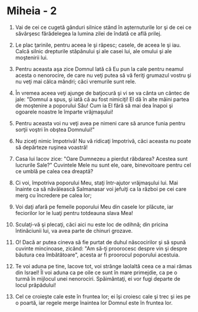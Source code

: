 # Miheia - 2

1. Vai de cei ce cugetă gânduri silnice stând în aşternuturile lor şi de cei ce săvârşesc fărădelegea la lumina zilei de îndată ce află prilej. 

2. Le plac ţarinile, pentru aceea le şi răpesc; casele, de aceea le şi iau. Calcă silnic drepturile stăpânului şi ale casei lui, ale omului şi ale moştenirii lui. 

3. Pentru aceasta aşa zice Domnul  Iată că Eu pun la cale pentru neamul acesta o nenorocire, de care nu veţi putea să vă feriţi grumazul vostru şi nu veţi mai călca mândri; căci vremurile sunt rele. 

4. În vremea aceea veţi ajunge de batjocură şi vi se va cânta un cântec de jale: "Domnul a spus, şi iată că au fost nimiciţi! El dă în alte mâini partea de moştenire a poporului Său! Cum ia El fără să mai dea înapoi şi ogoarele noastre le împarte vrăjmaşului! 

5. Pentru aceasta voi nu veţi avea pe nimeni care să arunce funia pentru sorţii voştri în obştea Domnului!" 

6. Nu ziceţi nimic împotrivă! Nu vă ridicaţi împotrivă, căci aceasta nu poate să depărteze ruşinea voastră! 

7. Casa lui Iacov zice: "Oare Dumnezeu a pierdut răbdarea? Acestea sunt lucrurile Sale?" Cuvintele Mele nu sunt ele, oare, binevoitoare pentru cel ce umblă pe calea cea dreaptă? 

8. Ci voi, împotriva poporului Meu, staţi într-ajutor vrăjmaşului lui. Mai înainte ca să năvălească Salmanasar voi jefuiţi ca la război pe cei care merg cu încredere pe calea lor; 

9. Voi daţi afară pe femeile poporului Meu din casele lor plăcute, iar feciorilor lor le luaţi pentru totdeauna slava Mea! 

10. Sculaţi-vă şi plecaţi, căci aici nu este loc de odihnă; din pricina întinăciunii lui, va avea parte de chinuri grozave. 

11. O! Dacă ar putea cineva să fie purtat de duhul născocirilor şi să spună cuvinte mincinoase, zicând: "Am să-ţi proorocesc despre vin şi despre băutura cea îmbătătoare", acesta ar fi proorocul poporului acestuia. 

12. Te voi aduna pe tine, Iacove tot, voi strânge laolaltă ceea ce a mai rămas din Israel! Îl voi aduna ca pe oile ce sunt în mare primejdie, ca pe o turmă în mijlocul unei nenorociri. Spăimântaţi, ei vor fugi departe de locul prăpădului! 

13. Cel ce croieşte cale este în fruntea lor; ei îşi croiesc cale şi trec şi ies pe o poartă, iar regele merge înaintea lor Domnul este în fruntea lor. 


